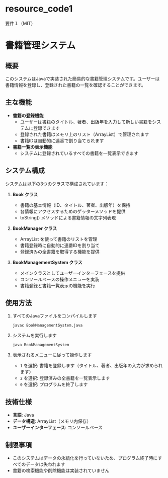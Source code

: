 # resource_code1
要件１（MIT）

# 書籍管理システム

## 概要
このシステムはJavaで実装された簡易的な書籍管理システムです。ユーザーは書籍情報を登録し、登録された書籍の一覧を確認することができます。

## 主な機能
- **書籍の登録機能**
  - ユーザーは書籍のタイトル、著者、出版年を入力して新しい書籍をシステムに登録できます
  - 登録された書籍はメモリ上のリスト（ArrayList）で管理されます
  - 書籍IDは自動的に連番で割り当てられます
- **書籍一覧の表示機能**
  - システムに登録されているすべての書籍を一覧表示できます

## システム構成
システムは以下の3つのクラスで構成されています：

1. **Book クラス**
   - 書籍の基本情報（ID、タイトル、著者、出版年）を保持
   - 各情報にアクセスするためのゲッターメソッドを提供
   - toString() メソッドによる書籍情報の文字列表現

2. **BookManager クラス**
   - ArrayList を使って書籍のリストを管理
   - 書籍登録時に自動的に連番IDを割り当て
   - 登録済みの全書籍を取得する機能を提供

3. **BookManagementSystem クラス**
   - メインクラスとしてユーザーインターフェースを提供
   - コンソールベースの操作メニューを実装
   - 書籍登録と書籍一覧表示の機能を実行

## 使用方法
1. すべてのJavaファイルをコンパイルします
   ```
   javac BookManagementSystem.java
   ```

2. システムを実行します
   ```
   java BookManagementSystem
   ```

3. 表示されるメニューに従って操作します
   - `1` を選択: 書籍を登録します（タイトル、著者、出版年の入力が求められます）
   - `2` を選択: 登録済みの全書籍を一覧表示します
   - `0` を選択: プログラムを終了します

## 技術仕様
- **言語**: Java
- **データ構造**: ArrayList（メモリ内保存）
- **ユーザーインターフェース**: コンソールベース

## 制限事項
- このシステムはデータの永続化を行っていないため、プログラム終了時にすべてのデータは失われます
- 書籍の検索機能や削除機能は実装されていません
